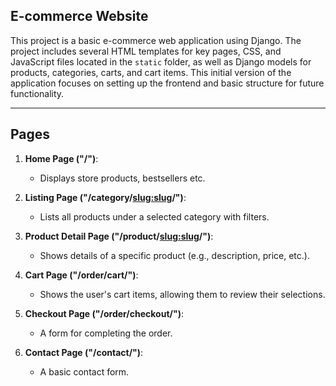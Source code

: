 ## E-commerce Website

This project is a basic e-commerce web application using Django. The project includes several HTML templates for key pages, CSS, and JavaScript files located in the `static` folder, as well as Django models for products, categories, carts, and cart items. This initial version of the application focuses on setting up the frontend and basic structure for future functionality.

---

## Pages

1. **Home Page ("/")**:
   - Displays store products, bestsellers etc.
   
2. **Listing Page ("/category/<slug:slug>/")**:
   - Lists all products under a selected category with filters.
   
3. **Product Detail Page ("/product/<slug:slug>/")**:
   - Shows details of a specific product (e.g., description, price, etc.).

4. **Cart Page ("/order/cart/")**:
   - Shows the user's cart items, allowing them to review their selections.
   
5. **Checkout Page ("/order/checkout/")**:
   - A form for completing the order.
   
6. **Contact Page ("/contact/")**:
   - A basic contact form.